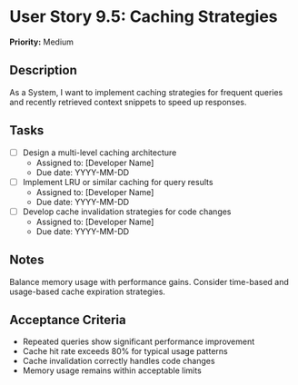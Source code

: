 # User Story 9.5: Caching Strategies

**Priority:** Medium

## Description
As a System, I want to implement caching strategies for frequent queries and recently retrieved context snippets to speed up responses.

## Tasks
- [ ] Design a multi-level caching architecture
  - Assigned to: [Developer Name]
  - Due date: YYYY-MM-DD
- [ ] Implement LRU or similar caching for query results
  - Assigned to: [Developer Name]
  - Due date: YYYY-MM-DD
- [ ] Develop cache invalidation strategies for code changes
  - Assigned to: [Developer Name]
  - Due date: YYYY-MM-DD

## Notes
Balance memory usage with performance gains. Consider time-based and usage-based cache expiration strategies.

## Acceptance Criteria
- Repeated queries show significant performance improvement
- Cache hit rate exceeds 80% for typical usage patterns
- Cache invalidation correctly handles code changes
- Memory usage remains within acceptable limits